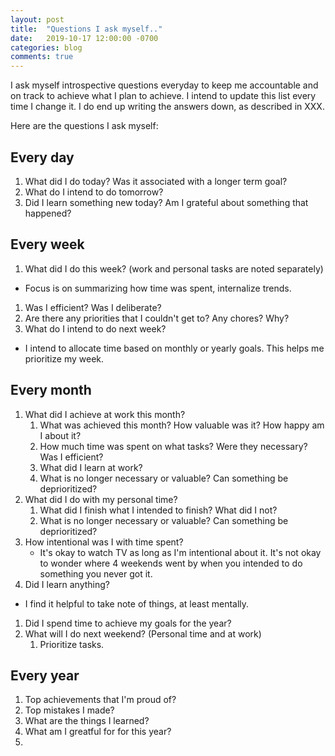 ```yaml
---
layout: post
title:  "Questions I ask myself.."
date:   2019-10-17 12:00:00 -0700
categories: blog
comments: true
---
```


I ask myself introspective questions everyday to keep me accountable and on track to achieve what I plan to achieve. I intend to update this list every time I change it. I do end up writing the answers down, as described in XXX. 

Here are the questions I ask myself: 

## Every day
1. What did I do today? Was it associated with a longer term goal? 
1. What do I intend to do tomorrow? 
1. Did I learn something new today? Am I grateful about something that happened? 

## Every week
1. What did I do this week? (work and personal tasks are noted separately)
  * Focus is on summarizing how time was spent, internalize trends.
   1. Was I efficient? Was I deliberate?  
1. Are there any priorities that I couldn't get to? Any chores? Why?  
1. What do I intend to do next week?
  * I intend to allocate time based on monthly or yearly goals. This helps me prioritize my week. 

## Every month
1. What did I achieve at work this month?
   1. What was achieved this month? How valuable was it? How happy am I about it?
   1. How much time was spent on what tasks? Were they necessary? Was I efficient? 
   1. What did I learn at work?
   1. What is no longer necessary or valuable? Can something be deprioritized?
1. What did I do with my personal time?
   1. What did I finish what I intended to finish? What did I not?
   1. What is no longer necessary or valuable? Can something be deprioritized? 
  1. How intentional was I with time spent? 
     * It's okay to watch TV as long as I'm intentional about it. It's not okay to wonder where 4 weekends went by when you intended to do something you never got it. 
1. Did I learn anything? 
  * I find it helpful to take note of things, at least mentally. 
1. Did I spend time to achieve my goals for the year?
1. What will I do next weekend? (Personal time and at work)
   1. Prioritize tasks.
   
## Every year
1. Top achievements that I'm proud of?
1. Top mistakes I made?
1. What are the things I learned? 
1. What am I greatful for for this year?
1. 
